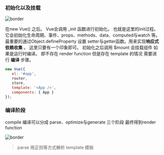 ### 初始化以及挂载

![border](https://user-gold-cdn.xitu.io/2017/12/19/1606e8abbababbe6?imageView2)

在new Vue() 之后。 Vue会调用 _init 函数进行初始化。 也就是这里的init过程。 它会初始化生命周期、事件、props、methods、data、computed与watch 等。最重要的通过Object.defineProperty 设置 setter与getter函数。用来实现**响应式** **依赖收集** 。 这里只要有一个印象即可。 初始化之后调用 $mount 会挂载组件 如果是运行时编译。 即不存在 render function 但是存在 template 的情况 需要进行 **编译** 步骤。

```javascript
new Vue({
   el: '#app',
   router,
   store,
   template: '<App />',
   components: { App }
});
```

 

### 编译阶段

compile 编译可以分成 parse、optimize与generate 三个阶段 最终得到render function

![border](https://user-gold-cdn.xitu.io/2017/12/19/1606ec3d306ab28f?imageView2)

> parse 用正则等方式解析 template 模板

























